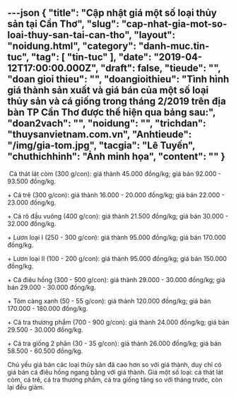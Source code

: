 ---json
{
    "title": "Cập nhật giá một số loại thủy sản tại Cần Thơ",
    "slug": "cap-nhat-gia-mot-so-loai-thuy-san-tai-can-tho",
    "layout": "noidung.html",
    "category": "danh-muc.tin-tuc",
    "tag": [
        "tin-tuc"
    ],
    "date": "2019-04-12T17:00:00.000Z",
    "draft": false,
    "tieude": "",
    "doan gioi thieu": "",
    "doangioithieu": "Tình hình giá thành sản xuất và giá bán của một số loại thủy sản và cá giống trong tháng 2/2019 trên địa bàn TP Cần Thơ được thể hiện qua bảng sau:",
    "doan2vach": "",
    "noidung": "",
    "trichdan": "thuysanvietnam.com.vn",
    "Anhtieude": "/img/gia-tom.jpg",
    "tacgia": "Lê Tuyến",
    "chuthichhinh": "Ảnh minh họa",
    "__content__": ""
}
---
<p>&nbsp;C&aacute; th&aacute;t l&aacute;t c&ograve;m (300 g/con): gi&aacute; th&agrave;nh 45.000 đồng/kg; gi&aacute; b&aacute;n 92.000 - 93.500 đồng/kg.</p>

<p>+ C&aacute; tr&ecirc; (300 g/con): gi&aacute; th&agrave;nh 16.000 - 20.000 đồng/kg; gi&aacute; b&aacute;n 22.000 - 23.000 đồng/kg.</p>

<p>+ C&aacute; r&ocirc; đầu vu&ocirc;ng (400 g/con): gi&aacute; th&agrave;nh 21.500 đồng/kg; gi&aacute; b&aacute;n 30.000 - 32.000 đồng/kg.</p>

<p>+ Lươn loại I (250 - 300 g/con): gi&aacute; th&agrave;nh 95.000 đồng/kg; gi&aacute; b&aacute;n 170.000 đồng/kg.</p>

<p>+ Lươn loại II (100 - 200 g/con): gi&aacute; th&agrave;nh 95.000 đồng/kg; gi&aacute; b&aacute;n 150.000 đồng/kg.</p>

<p>+ C&aacute; đi&ecirc;u hồng (300 - 500 g/con): gi&aacute; th&agrave;nh 29.000 - 30.000 đồng/kg; gi&aacute; b&aacute;n 29.000 - 30.000 đồng/kg.</p>

<p>+ T&ocirc;m c&agrave;ng xanh (50 - 55 g/con): gi&aacute; th&agrave;nh 120.000 đồng/kg; gi&aacute; b&aacute;n 170.000 - 180.000 đồng/kg.</p>

<p>+ C&aacute; tra thương phẩm (700 - 900 g/con): gi&aacute; th&agrave;nh 24.000 đồng/kg; gi&aacute; b&aacute;n 29.500 - 30.000 đồng/kg.</p>

<p>+ C&aacute; tra giống 2 ph&acirc;n (30 - 35 g/con): gi&aacute; th&agrave;nh 26.000 đồng/kg; gi&aacute; b&aacute;n 58.500 - 60.500 đồng/kg.</p>

<p>Chủ yếu gi&aacute; b&aacute;n c&aacute;c loại thủy sản đ&atilde; cao hơn so với gi&aacute; th&agrave;nh, duy chỉ c&oacute; gi&aacute; b&aacute;n c&aacute; đi&ecirc;u hồng ngang bằng với gi&aacute; th&agrave;nh. Gi&aacute; một số loại: c&aacute; th&aacute;t l&aacute;t c&ograve;m, c&aacute; tr&ecirc;, c&aacute; tra thương phầm, c&aacute; tra giống tăng so với th&aacute;ng trước, c&ograve;n lại đều giảm.</p>
